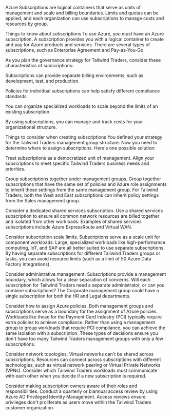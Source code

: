 Azure Subscriptions are logical containers that serve as units of management and scale and billing boundaries. Limits and quotas can be applied, and each organization can use subscriptions to manage costs and resources by group.

Things to know about subscriptions
To use Azure, you must have an Azure subscription. A subscription provides you with a logical container to create and pay for Azure products and services. There are several types of subscriptions, such as Enterprise Agreement and Pay-as-You-Go.



As you plan the governance strategy for Tailwind Traders, consider these characteristics of subscriptions:

Subscriptions can provide separate billing environments, such as development, test, and production.

Policies for individual subscriptions can help satisfy different compliance standards.

You can organize specialized workloads to scale beyond the limits of an existing subscription.

By using subscriptions, you can manage and track costs for your organizational structure.

Things to consider when creating subscriptions
You defined your strategy for the Tailwind Traders management group structure. Now you need to determine where to assign subscriptions. Here's one possible solution:



Treat subscriptions as a democratized unit of management. Align your subscriptions to meet specific Tailwind Traders business needs and priorities.

Group subscriptions together under management groups. Group together subscriptions that have the same set of policies and Azure role assignments to inherit these settings from the same management group. For Tailwind Traders, both the West and East subscriptions can inherit policy settings from the Sales management group.

Consider a dedicated shared services subscription. Use a shared services subscription to ensure all common network resources are billed together and isolated from other workloads. Examples of shared services subscriptions include Azure ExpressRoute and Virtual WAN.

Consider subscription scale limits. Subscriptions serve as a scale unit for component workloads. Large, specialized workloads like high-performance computing, IoT, and SAP are all better suited to use separate subscriptions. By having separate subscriptions for different Tailwind Traders groups or tasks, you can avoid resource limits (such as a limit of 50 Azure Data Factory integrations).

Consider administrative management. Subscriptions provide a management boundary, which allows for a clear separation of concerns. Will each subscription for Tailwind Traders need a separate administrator, or can you combine subscriptions? The Corporate management group could have a single subscription for both the HR and Legal departments.

Consider how to assign Azure policies. Both management groups and subscriptions serve as a boundary for the assignment of Azure policies. Workloads like those for the Payment Card Industry (PCI) typically require extra policies to achieve compliance. Rather than using a management group to group workloads that require PCI compliance, you can achieve the same isolation with a subscription. These types of decisions ensure you don't have too many Tailwind Traders management groups with only a few subscriptions.

Consider network topologies. Virtual networks can't be shared across subscriptions. Resources can connect across subscriptions with different technologies, such as virtual network peering or Virtual Private Networks (VPNs). Consider which Tailwind Traders workloads must communicate with each other when you decide if a new subscription is required.

Consider making subscription owners aware of their roles and responsibilities. Conduct a quarterly or biannual access review by using Azure AD Privileged Identity Management. Access reviews ensure privileges don't proliferate as users move within the Tailwind Traders customer organization.